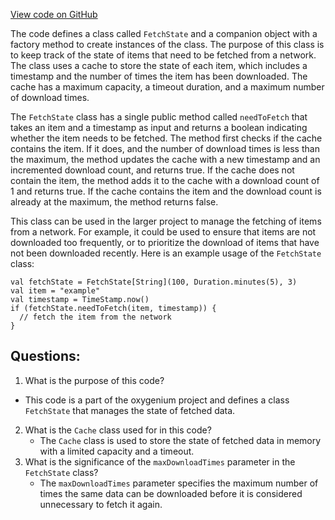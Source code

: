 [View code on GitHub](https://github.com/oxygenium/oxygenium/flow/src/main/scala/org/oxygenium/flow/network/sync/FetchState.scala)

The code defines a class called `FetchState` and a companion object with a factory method to create instances of the class. The purpose of this class is to keep track of the state of items that need to be fetched from a network. The class uses a cache to store the state of each item, which includes a timestamp and the number of times the item has been downloaded. The cache has a maximum capacity, a timeout duration, and a maximum number of download times.

The `FetchState` class has a single public method called `needToFetch` that takes an item and a timestamp as input and returns a boolean indicating whether the item needs to be fetched. The method first checks if the cache contains the item. If it does, and the number of download times is less than the maximum, the method updates the cache with a new timestamp and an incremented download count, and returns true. If the cache does not contain the item, the method adds it to the cache with a download count of 1 and returns true. If the cache contains the item and the download count is already at the maximum, the method returns false.

This class can be used in the larger project to manage the fetching of items from a network. For example, it could be used to ensure that items are not downloaded too frequently, or to prioritize the download of items that have not been downloaded recently. Here is an example usage of the `FetchState` class:

```
val fetchState = FetchState[String](100, Duration.minutes(5), 3)
val item = "example"
val timestamp = TimeStamp.now()
if (fetchState.needToFetch(item, timestamp)) {
  // fetch the item from the network
}
```
## Questions: 
 1. What is the purpose of this code?
   - This code is a part of the oxygenium project and defines a class `FetchState` that manages the state of fetched data.
2. What is the `Cache` class used for in this code?
   - The `Cache` class is used to store the state of fetched data in memory with a limited capacity and a timeout.
3. What is the significance of the `maxDownloadTimes` parameter in the `FetchState` class?
   - The `maxDownloadTimes` parameter specifies the maximum number of times the same data can be downloaded before it is considered unnecessary to fetch it again.